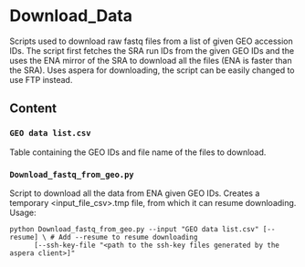 # Download_Data
Scripts used to download raw fastq files from a list of given GEO accession IDs. 
The script first fetches the SRA run IDs from the given GEO IDs and the uses the ENA mirror of the SRA to download all 
the files (ENA is faster than the SRA). Uses aspera for downloading, the script can be easily changed to use FTP instead.

## Content
### `GEO data list.csv`
Table containing the GEO IDs and file name of the files to download.

### `Download_fastq_from_geo.py`
Script to download all the data from ENA given GEO IDs. Creates a temporary <input_file_csv>.tmp file, from which it 
can resume downloading.
Usage:
```shell script
python Download_fastq_from_geo.py --input "GEO data list.csv" [--resume] \ # Add --resume to resume downloading
      [--ssh-key-file "<path to the ssh-key files generated by the aspera client>]"
```